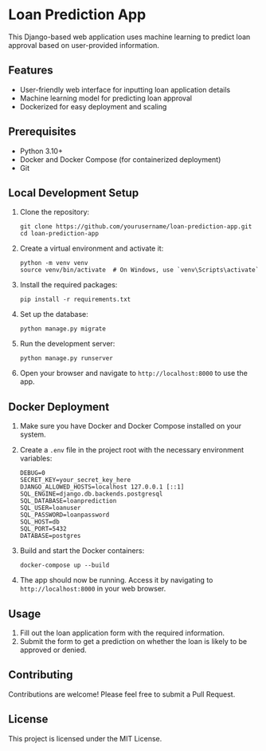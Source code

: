 # Loan Prediction App

This Django-based web application uses machine learning to predict loan approval based on user-provided information.

## Features

- User-friendly web interface for inputting loan application details
- Machine learning model for predicting loan approval
- Dockerized for easy deployment and scaling

## Prerequisites

- Python 3.10+
- Docker and Docker Compose (for containerized deployment)
- Git

## Local Development Setup

1. Clone the repository:
   ```
   git clone https://github.com/yourusername/loan-prediction-app.git
   cd loan-prediction-app
   ```

2. Create a virtual environment and activate it:
   ```
   python -m venv venv
   source venv/bin/activate  # On Windows, use `venv\Scripts\activate`
   ```

3. Install the required packages:
   ```
   pip install -r requirements.txt
   ```

4. Set up the database:
   ```
   python manage.py migrate
   ```

5. Run the development server:
   ```
   python manage.py runserver
   ```

6. Open your browser and navigate to `http://localhost:8000` to use the app.

## Docker Deployment

1. Make sure you have Docker and Docker Compose installed on your system.

2. Create a `.env` file in the project root with the necessary environment variables:
   ```
   DEBUG=0
   SECRET_KEY=your_secret_key_here
   DJANGO_ALLOWED_HOSTS=localhost 127.0.0.1 [::1]
   SQL_ENGINE=django.db.backends.postgresql
   SQL_DATABASE=loanprediction
   SQL_USER=loanuser
   SQL_PASSWORD=loanpassword
   SQL_HOST=db
   SQL_PORT=5432
   DATABASE=postgres
   ```

3. Build and start the Docker containers:
   ```
   docker-compose up --build
   ```

4. The app should now be running. Access it by navigating to `http://localhost:8000` in your web browser.

## Usage

1. Fill out the loan application form with the required information.
2. Submit the form to get a prediction on whether the loan is likely to be approved or denied.

## Contributing

Contributions are welcome! Please feel free to submit a Pull Request.

## License

This project is licensed under the MIT License.